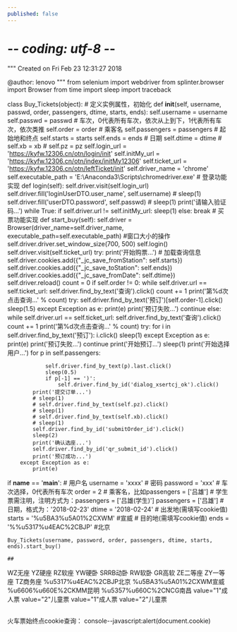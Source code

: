 ```yaml
---
published: false
---
```

# -*- coding: utf-8 -*-
"""
Created on Fri Feb 23 12:31:27 2018

@author: lenovo
"""
from selenium import  webdriver
from splinter.browser import Browser
from time import sleep
import traceback


class Buy_Tickets(object):
    # 定义实例属性，初始化
    def __init__(self, username, passwd, order, passengers, dtime, starts, ends):
        self.username = username
        self.passwd = passwd
        # 车次，0代表所有车次，依次从上到下，1代表所有车次，依次类推
        self.order = order
        # 乘客名
        self.passengers = passengers
        # 起始地和终点
        self.starts = starts
        self.ends = ends
        # 日期
        self.dtime = dtime
        # self.xb = xb
        # self.pz = pz
        self.login_url = 'https://kyfw.12306.cn/otn/login/init'
        self.initMy_url = 'https://kyfw.12306.cn/otn/index/initMy12306'
        self.ticket_url = 'https://kyfw.12306.cn/otn/leftTicket/init'
        self.driver_name = 'chrome'
        self.executable_path = 'E:\Anaconda3\Scripts\chromedriver.exe'
    # 登录功能实现
    def login(self):
        self.driver.visit(self.login_url)
        self.driver.fill('loginUserDTO.user_name', self.username)
        # sleep(1)
        self.driver.fill('userDTO.password', self.passwd)
        # sleep(1)
        print('请输入验证码...')
        while True:
            if self.driver.url != self.initMy_url:
                sleep(1)
            else:
                break
    # 买票功能实现
    def start_buy(self):
        self.driver = Browser(driver_name=self.driver_name, executable_path=self.executable_path)
        #窗口大小的操作
        self.driver.driver.set_window_size(700, 500)
        self.login()
        self.driver.visit(self.ticket_url)
        try:
            print('开始购票...')
            # 加载查询信息
            self.driver.cookies.add({"_jc_save_fromStation": self.starts})
            self.driver.cookies.add({"_jc_save_toStation": self.ends})
            self.driver.cookies.add({"_jc_save_fromDate": self.dtime})
            self.driver.reload()
            count = 0
            if self.order != 0:
                while self.driver.url == self.ticket_url:
                    self.driver.find_by_text('查询').click()
                    count += 1
                    print('第%d次点击查询...' % count)
                    try:
                        self.driver.find_by_text('预订')[self.order-1].click()
                        sleep(1.5)
                    except Exception as e:
                        print(e)
                        print('预订失败...')
                        continue
            else:
                while self.driver.url == self.ticket_url:
                    self.driver.find_by_text('查询').click()
                    count += 1
                    print('第%d次点击查询...' % count)
                    try:
                        for i in self.driver.find_by_text('预订'):
                            i.click()
                            sleep(1)
                    except Exception as e:
                        print(e)
                        print('预订失败...')
                        continue
            print('开始预订...')
            sleep(1)
            print('开始选择用户...')
            for p in self.passengers:

                self.driver.find_by_text(p).last.click()
                sleep(0.5)
                if p[-1] == ')':
                    self.driver.find_by_id('dialog_xsertcj_ok').click()
            print('提交订单...')
            # sleep(1)
            # self.driver.find_by_text(self.pz).click()
            # sleep(1)
            # self.driver.find_by_text(self.xb).click()
            # sleep(1)
            self.driver.find_by_id('submitOrder_id').click()
            sleep(2)
            print('确认选座...')
            self.driver.find_by_id('qr_submit_id').click()
            print('预订成功...')
        except Exception as e:
            print(e)


if __name__ == '__main__':
    # 用户名
    username = 'xxxx'
    # 密码
    password = 'xxx'
    # 车次选择，0代表所有车次
    order = 2
    # 乘客名，比如passengers = ['吕雄']
    # 学生票需注明，注明方式为：passengers = ['吕雄(学生)']
    passengers = ['吕雄']
    # 日期，格式为：'2018-02-23'
    dtime = '2018-02-24'
    # 出发地(需填写cookie值)
    starts = '%u5BA3%u5A01%2CXWM' #宣威
    # 目的地(需填写cookie值)
    ends = '%%u5317%u4EAC%2CBJP' #北京

    Buy_Tickets(username, password, order, passengers, dtime, starts, ends).start_buy()
    
    ##
WZ无座
YZ硬座
RZ软座
YW硬卧
SRRB动卧
RW软卧
GR高软
ZE二等座
ZY一等座
TZ商务座
%u5317%u4EAC%2CBJP北京
%u5BA3%u5A01%2CXWM宣威
%u6606%u660E%2CKMM昆明
%u5357%u660C%2CNCG南昌
value="1"成人票
value="2"儿童票
value="1"成人票
value="2"儿童票
##
火车票始终点cookie查询：
console--javascript:alert(document.cookie)
##
